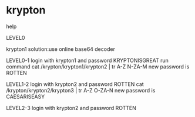 # krypton
help

LEVEL0

krypton1
solution:use online base64 decoder



LEVEL0-1
login with krypton1 and password KRYPTONISGREAT
run command cat /krypton/krypton1/krypton2 | tr A-Z N-ZA-M 
new password is ROTTEN


LEVEL1-2
login with krypton2 and password ROTTEN
cat /krypton/krypton2/krypton3 | tr A-Z O-ZA-N
new password is CAESARISEASY


LEVEL2-3
login with krypton2 and password ROTTEN
